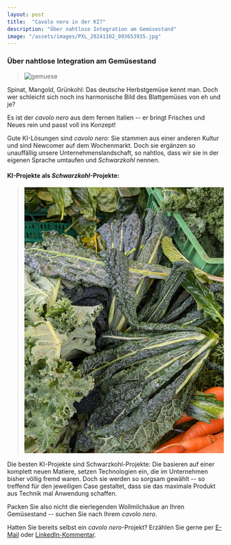 ```yaml
---
layout: post
title:  "Cavolo nero in der KI?"
description: "Über nahtlose Integration am Gemüsestand"
image: "/assets/images/PXL_20241102_093653935.jpg"
--- 
```


### Über nahtlose Integration am Gemüsestand

> ![gemuese](/assets/images/PXL_20241102_093653935.jpg) 

Spinat, Mangold, Grünkohl: Das deutsche Herbstgemüse kennt man. Doch wer schleicht sich noch ins harmonische Bild des Blattgemüses von eh und je?

Es ist der _cavolo nero_ aus dem fernen Italien -- er bringt Frisches und Neues rein und passt voll ins Konzept!

Gute KI-Lösungen sind _cavolo nero_: Sie stammen aus einer anderen Kultur und sind Newcomer auf dem Wochenmarkt. Doch sie ergänzen so unauffällig unsere Unternehmenslandschaft, so nahtlos, dass wir sie in der eigenen Sprache umtaufen und _Schwarzkohl_ nennen.

#### KI-Projekte als _Schwarzkohl_-Projekte:  

> ![schwarzkohl](/assets/images/PXL_20241102_094044404.jpg)  
 
Die besten KI-Projekte sind Schwarzkohl-Projekte: Die basieren auf einer komplett neuen Matiere, setzen Technologien ein, die im Unternehmen bisher völlig fremd waren. Doch sie werden so sorgsam gewählt -- so treffend für den jeweiligen Case gestaltet, dass sie das maximale Produkt aus Technik mal Anwendung schaffen.

Packen Sie also nicht die eierlegenden Wollmilchsäue an Ihren Gemüsestand -- suchen Sie nach Ihrem _cavolo nero_.

Hatten Sie bereits selbst ein _cavolo nero_-Projekt? Erzählen Sie gerne per [E-Mail](mailto:brian@junker-latocha.com) oder [LinkedIn-Kommentar](https://www.linkedin.com/in/junker-latocha/).